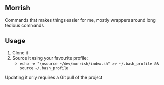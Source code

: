 ## Morrish
Commands that makes things easier for me, mostly wrappers around long tedious commands

## Usage
1. Clone it
2. Source it using your favourite profile:
    - `echo -e "\nsource ~/dev/morrish/index.sh" >> ~/.bash_profile && source ~/.bash_profile`

Updating it only requires a Git pull of the project